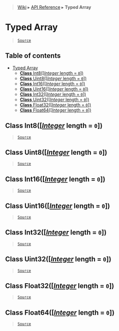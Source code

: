 > [Wiki](Home) ▸ [API Reference](API-Reference) ▸ **Typed Array**

# Typed Array

> [`Source`](/Neft-io/neft/blob/11ce61113abf36cfee4cca0e72112ab5bff468a7/src/typed-array/index.litcoffee#typed-array)

## Table of contents
* [Typed Array](#typed-array)
  * [**Class** Int8([*Integer* length = `0`])](#class-int8integer-length--0)
  * [**Class** Uint8([*Integer* length = `0`])](#class-uint8integer-length--0)
  * [**Class** Int16([*Integer* length = `0`])](#class-int16integer-length--0)
  * [**Class** Uint16([*Integer* length = `0`])](#class-uint16integer-length--0)
  * [**Class** Int32([*Integer* length = `0`])](#class-int32integer-length--0)
  * [**Class** Uint32([*Integer* length = `0`])](#class-uint32integer-length--0)
  * [**Class** Float32([*Integer* length = `0`])](#class-float32integer-length--0)
  * [**Class** Float64([*Integer* length = `0`])](#class-float64integer-length--0)

## **Class** Int8([[*Integer*](/Neft-io/neft/wiki/Utils-API.md#boolean-isintegerany-value) length = `0`])

> [`Source`](/Neft-io/neft/blob/11ce61113abf36cfee4cca0e72112ab5bff468a7/src/typed-array/index.litcoffee#class-int8integer-length--0)

## **Class** Uint8([[*Integer*](/Neft-io/neft/wiki/Utils-API.md#boolean-isintegerany-value) length = `0`])

> [`Source`](/Neft-io/neft/blob/11ce61113abf36cfee4cca0e72112ab5bff468a7/src/typed-array/index.litcoffee#class-uint8integer-length--0)

## **Class** Int16([[*Integer*](/Neft-io/neft/wiki/Utils-API.md#boolean-isintegerany-value) length = `0`])

> [`Source`](/Neft-io/neft/blob/11ce61113abf36cfee4cca0e72112ab5bff468a7/src/typed-array/index.litcoffee#class-int16integer-length--0)

## **Class** Uint16([[*Integer*](/Neft-io/neft/wiki/Utils-API.md#boolean-isintegerany-value) length = `0`])

> [`Source`](/Neft-io/neft/blob/11ce61113abf36cfee4cca0e72112ab5bff468a7/src/typed-array/index.litcoffee#class-uint16integer-length--0)

## **Class** Int32([[*Integer*](/Neft-io/neft/wiki/Utils-API.md#boolean-isintegerany-value) length = `0`])

> [`Source`](/Neft-io/neft/blob/11ce61113abf36cfee4cca0e72112ab5bff468a7/src/typed-array/index.litcoffee#class-int32integer-length--0)

## **Class** Uint32([[*Integer*](/Neft-io/neft/wiki/Utils-API.md#boolean-isintegerany-value) length = `0`])

> [`Source`](/Neft-io/neft/blob/11ce61113abf36cfee4cca0e72112ab5bff468a7/src/typed-array/index.litcoffee#class-uint32integer-length--0)

## **Class** Float32([[*Integer*](/Neft-io/neft/wiki/Utils-API.md#boolean-isintegerany-value) length = `0`])

> [`Source`](/Neft-io/neft/blob/11ce61113abf36cfee4cca0e72112ab5bff468a7/src/typed-array/index.litcoffee#class-float32integer-length--0)

## **Class** Float64([[*Integer*](/Neft-io/neft/wiki/Utils-API.md#boolean-isintegerany-value) length = `0`])

> [`Source`](/Neft-io/neft/blob/11ce61113abf36cfee4cca0e72112ab5bff468a7/src/typed-array/index.litcoffee#class-float64integer-length--0)

